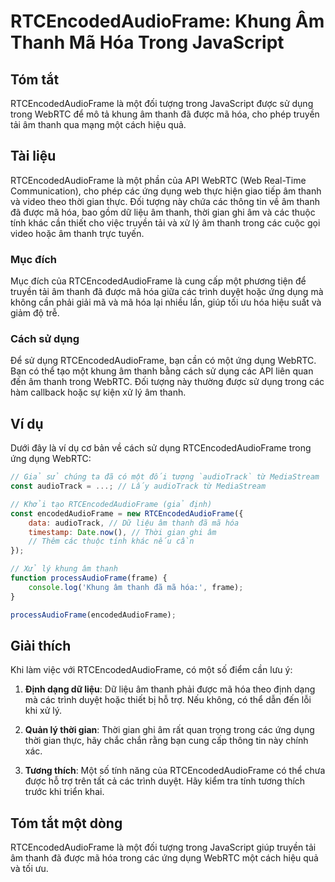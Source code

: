 <!--
Meta Description: # RTCEncodedAudioFrame: Khung Âm Thanh Mã Hóa Trong JavaScript ## Tóm tắt RTCEncodedAudioFrame là một đối tượng trong JavaScript được sử dụng trong We...
Meta Keywords: thanh, một, dụng, các, rtcencodedaudioframe
-->

# RTCEncodedAudioFrame: Khung Âm Thanh Mã Hóa Trong JavaScript

## Tóm tắt
RTCEncodedAudioFrame là một đối tượng trong JavaScript được sử dụng trong WebRTC để mô tả khung âm thanh đã được mã hóa, cho phép truyền tải âm thanh qua mạng một cách hiệu quả.

## Tài liệu
RTCEncodedAudioFrame là một phần của API WebRTC (Web Real-Time Communication), cho phép các ứng dụng web thực hiện giao tiếp âm thanh và video theo thời gian thực. Đối tượng này chứa các thông tin về âm thanh đã được mã hóa, bao gồm dữ liệu âm thanh, thời gian ghi âm và các thuộc tính khác cần thiết cho việc truyền tải và xử lý âm thanh trong các cuộc gọi video hoặc âm thanh trực tuyến.

### Mục đích
Mục đích của RTCEncodedAudioFrame là cung cấp một phương tiện để truyền tải âm thanh đã được mã hóa giữa các trình duyệt hoặc ứng dụng mà không cần phải giải mã và mã hóa lại nhiều lần, giúp tối ưu hóa hiệu suất và giảm độ trễ.

### Cách sử dụng
Để sử dụng RTCEncodedAudioFrame, bạn cần có một ứng dụng WebRTC. Bạn có thể tạo một khung âm thanh bằng cách sử dụng các API liên quan đến âm thanh trong WebRTC. Đối tượng này thường được sử dụng trong các hàm callback hoặc sự kiện xử lý âm thanh.

## Ví dụ
Dưới đây là ví dụ cơ bản về cách sử dụng RTCEncodedAudioFrame trong ứng dụng WebRTC:

```javascript
// Giả sử chúng ta đã có một đối tượng `audioTrack` từ MediaStream
const audioTrack = ...; // Lấy audioTrack từ MediaStream

// Khởi tạo RTCEncodedAudioFrame (giả định)
const encodedAudioFrame = new RTCEncodedAudioFrame({
    data: audioTrack, // Dữ liệu âm thanh đã mã hóa
    timestamp: Date.now(), // Thời gian ghi âm
    // Thêm các thuộc tính khác nếu cần
});

// Xử lý khung âm thanh
function processAudioFrame(frame) {
    console.log('Khung âm thanh đã mã hóa:', frame);
}

processAudioFrame(encodedAudioFrame);
```

## Giải thích
Khi làm việc với RTCEncodedAudioFrame, có một số điểm cần lưu ý:

1. **Định dạng dữ liệu**: Dữ liệu âm thanh phải được mã hóa theo định dạng mà các trình duyệt hoặc thiết bị hỗ trợ. Nếu không, có thể dẫn đến lỗi khi xử lý.
   
2. **Quản lý thời gian**: Thời gian ghi âm rất quan trọng trong các ứng dụng thời gian thực, hãy chắc chắn rằng bạn cung cấp thông tin này chính xác.

3. **Tương thích**: Một số tính năng của RTCEncodedAudioFrame có thể chưa được hỗ trợ trên tất cả các trình duyệt. Hãy kiểm tra tính tương thích trước khi triển khai.

## Tóm tắt một dòng
RTCEncodedAudioFrame là một đối tượng trong JavaScript giúp truyền tải âm thanh đã được mã hóa trong các ứng dụng WebRTC một cách hiệu quả và tối ưu.